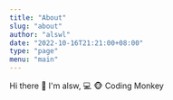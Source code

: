 ```yaml
---
title: "About"
slug: "about"
author: "alswl"
date: "2022-10-16T21:21:00+08:00"
type: "page"
menu: "main"
---
```


Hi there 👋
I'm alsw, 💻 🐵 Coding Monkey
